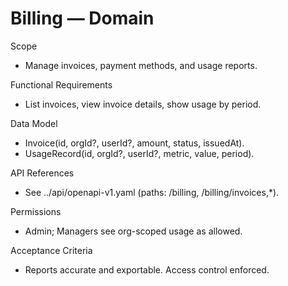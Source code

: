 <!--
File: billing.md
Purpose: Domain documentation for Billing. Lists scope, RFs, models,
API references, permissions, and acceptance criteria. All Rights
Reserved. Arodi Emmanuel
-->

# Billing — Domain

Scope

- Manage invoices, payment methods, and usage reports.

Functional Requirements

- List invoices, view invoice details, show usage by period.

Data Model

- Invoice(id, orgId?, userId?, amount, status, issuedAt).
- UsageRecord(id, orgId?, userId?, metric, value, period).

API References

- See ../api/openapi-v1.yaml (paths: /billing, /billing/invoices,\*).

Permissions

- Admin; Managers see org-scoped usage as allowed.

Acceptance Criteria

- Reports accurate and exportable. Access control enforced.
